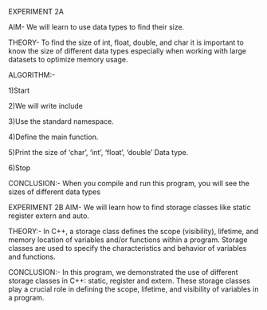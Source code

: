 EXPERIMENT 2A

AIM-  We will learn to use data types to find their size.

THEORY-  To find the size of int, float, double, and char it is important to know the size of different data types especially when working with large datasets to optimize memory usage. 

ALGORITHM:-

1)Start

2)We will write include<iostream>

3)Use the standard namespace.

4)Define the main function.

5)Print the size of ‘char’, ‘int’, ‘float’, ‘double’ Data type. 

6)Stop

CONCLUSION:- When you compile and run this program, you will see the sizes of different data types

EXPERIMENT 2B
AIM-  We will learn how to find storage classes like static register extern and auto.

THEORY:- In C++, a storage class defines the scope (visibility), lifetime, and memory location of variables and/or functions within a program. Storage classes are used to specify the characteristics and behavior of variables and functions.

CONCLUSION:- In this program, we demonstrated the use of different storage classes in C++: static, register and extern. These storage classes play a crucial role in defining the scope, lifetime, and visibility of variables in a program.


